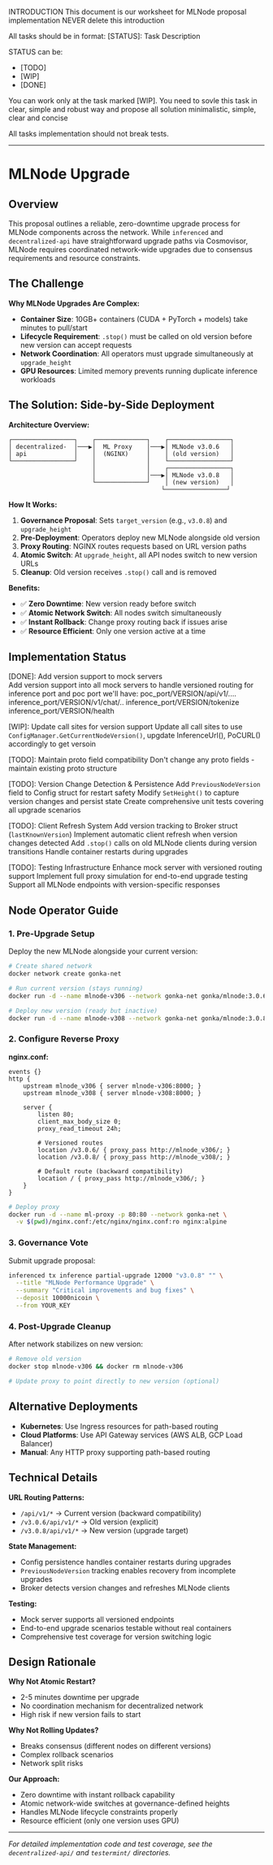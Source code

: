 INTRODUCTION
This document is our worksheet for MLNode proposal implementation 
NEVER delete this introduction

All tasks should be in format:
[STATUS]: Task
    Description

STATUS can be:
- [TODO]
- [WIP]
- [DONE]

You can work only at the task marked [WIP]. You need to sovle this task in clear, simple and robust way and propose all solution minimalistic, simple, clear and concise

All tasks implementation should not break tests.

----
# MLNode Upgrade

## Overview

This proposal outlines a reliable, zero-downtime upgrade process for MLNode components across the network. While `inferenced` and `decentralized-api` have straightforward upgrade paths via Cosmovisor, MLNode requires coordinated network-wide upgrades due to consensus requirements and resource constraints.

## The Challenge

**Why MLNode Upgrades Are Complex:**
- **Container Size**: 10GB+ containers (CUDA + PyTorch + models) take minutes to pull/start
- **Lifecycle Requirement**: `.stop()` must be called on old version before new version can accept requests
- **Network Coordination**: All operators must upgrade simultaneously at `upgrade_height`
- **GPU Resources**: Limited memory prevents running duplicate inference workloads

## The Solution: Side-by-Side Deployment

**Architecture Overview:**
```
┌─────────────────┐    ┌──────────────┐    ┌─────────────────┐
│ decentralized-  │───▶│  ML Proxy    │───▶│ MLNode v3.0.6   │
│ api             │    │  (NGINX)     │    │ (old version)   │
└─────────────────┘    │              │    └─────────────────┘
                       │              │    ┌─────────────────┐
                       │              │───▶│ MLNode v3.0.8   │
                       └──────────────┘    │ (new version)   │
                                          └─────────────────┘
```

**How It Works:**
1. **Governance Proposal**: Sets `target_version` (e.g., `v3.0.8`) and `upgrade_height`
2. **Pre-Deployment**: Operators deploy new MLNode alongside old version
3. **Proxy Routing**: NGINX routes requests based on URL version paths
4. **Atomic Switch**: At `upgrade_height`, all API nodes switch to new version URLs
5. **Cleanup**: Old version receives `.stop()` call and is removed

**Benefits:**
- ✅ **Zero Downtime**: New version ready before switch
- ✅ **Atomic Network Switch**: All nodes switch simultaneously
- ✅ **Instant Rollback**: Change proxy routing back if issues arise
- ✅ **Resource Efficient**: Only one version active at a time

## Implementation Status

[DONE]: Add version support to mock servers  
    Add version support into all mock servers to handle versioned routing for inference port and poc port
    we'll have:
    poc_port/VERSION/api/v1/....
    inference_port/VERSION/v1/chat/..
    inference_port/VERSION/tokenize
    inference_port/VERSION/health

[WIP]: Update call sites for version support
    Update all call sites to use `ConfigManager.GetCurrentNodeVersion()`, upgdate InferenceUrl(), PoCURL() accordingly to get versoin

[TODO]: Maintain proto field compatibility
    Don't change any proto fields - maintain existing proto structure

[TODO]: Version Change Detection & Persistence
    Add `PreviousNodeVersion` field to Config struct for restart safety
    Modify `SetHeight()` to capture version changes and persist state
    Create comprehensive unit tests covering all upgrade scenarios

[TODO]: Client Refresh System
    Add version tracking to Broker struct (`lastKnownVersion`)
    Implement automatic client refresh when version changes detected
    Add `.stop()` calls on old MLNode clients during version transitions
    Handle container restarts during upgrades

[TODO]: Testing Infrastructure
    Enhance mock server with versioned routing support
    Implement full proxy simulation for end-to-end upgrade testing
    Support all MLNode endpoints with version-specific responses

## Node Operator Guide

### 1. Pre-Upgrade Setup

Deploy the new MLNode alongside your current version:

```bash
# Create shared network
docker network create gonka-net

# Run current version (stays running)
docker run -d --name mlnode-v306 --network gonka-net gonka/mlnode:3.0.6

# Deploy new version (ready but inactive)
docker run -d --name mlnode-v308 --network gonka-net gonka/mlnode:3.0.8
```

### 2. Configure Reverse Proxy

**nginx.conf:**
```nginx
events {}
http {
    upstream mlnode_v306 { server mlnode-v306:8000; }
    upstream mlnode_v308 { server mlnode-v308:8000; }
    
    server {
        listen 80;
        client_max_body_size 0;
        proxy_read_timeout 24h;
        
        # Versioned routes
        location /v3.0.6/ { proxy_pass http://mlnode_v306/; }
        location /v3.0.8/ { proxy_pass http://mlnode_v308/; }
        
        # Default route (backward compatibility)
        location / { proxy_pass http://mlnode_v306/; }
    }
}
```

```bash
# Deploy proxy
docker run -d --name ml-proxy -p 80:80 --network gonka-net \
  -v $(pwd)/nginx.conf:/etc/nginx/nginx.conf:ro nginx:alpine
```

### 3. Governance Vote

Submit upgrade proposal:
```bash
inferenced tx inference partial-upgrade 12000 "v3.0.8" "" \
  --title "MLNode Performance Upgrade" \
  --summary "Critical improvements and bug fixes" \
  --deposit 10000nicoin \
  --from YOUR_KEY
```

### 4. Post-Upgrade Cleanup

After network stabilizes on new version:
```bash
# Remove old version
docker stop mlnode-v306 && docker rm mlnode-v306

# Update proxy to point directly to new version (optional)
```

## Alternative Deployments

- **Kubernetes**: Use Ingress resources for path-based routing
- **Cloud Platforms**: Use API Gateway services (AWS ALB, GCP Load Balancer)
- **Manual**: Any HTTP proxy supporting path-based routing

## Technical Details

**URL Routing Patterns:**
- `/api/v1/*` → Current version (backward compatibility)
- `/v3.0.6/api/v1/*` → Old version (explicit)
- `/v3.0.8/api/v1/*` → New version (upgrade target)

**State Management:**
- Config persistence handles container restarts during upgrades
- `PreviousNodeVersion` tracking enables recovery from incomplete upgrades
- Broker detects version changes and refreshes MLNode clients

**Testing:**
- Mock server supports all versioned endpoints
- End-to-end upgrade scenarios testable without real containers
- Comprehensive test coverage for version switching logic

## Design Rationale

**Why Not Atomic Restart?**
- 2-5 minutes downtime per upgrade
- No coordination mechanism for decentralized network
- High risk if new version fails to start

**Why Not Rolling Updates?**
- Breaks consensus (different nodes on different versions)
- Complex rollback scenarios
- Network split risks

**Our Approach:**
- Zero downtime with instant rollback capability  
- Atomic network-wide switches at governance-defined heights
- Handles MLNode lifecycle constraints properly
- Resource efficient (only one version uses GPU)

---

*For detailed implementation code and test coverage, see the `decentralized-api/` and `testermint/` directories.*